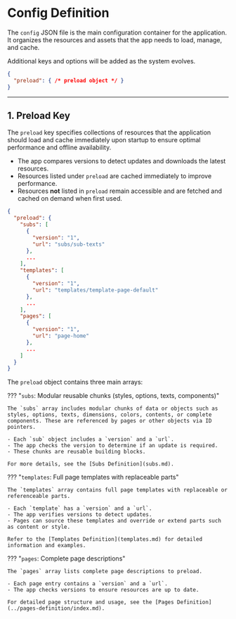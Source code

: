 # Config Definition

The `config` JSON file is the main configuration container for the application. It organizes the resources and assets that the app needs to load, manage, and cache.

Additional keys and options will be added as the system evolves.

```json
{
  "preload": { /* preload object */ }
}
```

---

## 1. Preload Key

The `preload` key specifies collections of resources that the application should load and cache immediately upon startup to ensure optimal performance and offline availability.

- The app compares versions to detect updates and downloads the latest resources.
- Resources listed under `preload` are cached immediately to improve performance.
- Resources **not** listed in `preload` remain accessible and are fetched and cached on demand when first used.

```json
{
  "preload": {
    "subs": [
      {
        "version": "1",
        "url": "subs/sub-texts"
      },
      ...
    ],
    "templates": [
      {
        "version": "1",
        "url": "templates/template-page-default"
      },
      ...
    ],
    "pages": [
      {
        "version": "1",
        "url": "page-home"
      },
      ...
    ]
  }
}
```

The `preload` object contains three main arrays:

??? "`subs`: Modular reusable chunks (styles, options, texts, components)"

    The `subs` array includes modular chunks of data or objects such as styles, options, texts, dimensions, colors, contents, or complete components. These are referenced by pages or other objects via ID pointers.

    - Each `sub` object includes a `version` and a `url`.
    - The app checks the version to determine if an update is required.
    - These chunks are reusable building blocks.

    For more details, see the [Subs Definition](subs.md).


??? "`templates`: Full page templates with replaceable parts"

    The `templates` array contains full page templates with replaceable or referenceable parts.

    - Each `template` has a `version` and a `url`.
    - The app verifies versions to detect updates.
    - Pages can source these templates and override or extend parts such as content or style.

    Refer to the [Templates Definition](templates.md) for detailed information and examples.

??? "`pages`: Complete page descriptions"

    The `pages` array lists complete page descriptions to preload.

    - Each page entry contains a `version` and a `url`.
    - The app checks versions to ensure resources are up to date.

    For detailed page structure and usage, see the [Pages Definition](../pages-definition/index.md).



